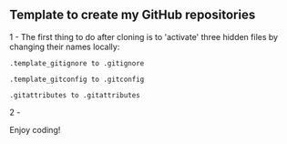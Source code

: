 ## Template to create my GitHub repositories

1 - The first thing to do after cloning is to 'activate' three hidden files by changing their names locally:

    .template_gitignore to .gitignore
    
    .template_gitconfig to .gitconfig

    .gitattributes to .gitattributes

2 - 


Enjoy coding!
 
